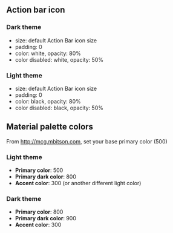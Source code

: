 ## Action bar icon

### Dark theme

* size: default Action Bar icon size
* padding: 0
* color: white, opacity: 80%
* color disabled: white, opacity: 50%

### Light theme

* size: default Action Bar icon size
* padding: 0
* color: black, opacity: 80%
* color disabled: black, opacity: 50%

## Material palette colors

From http://mcg.mbitson.com, set your base primary color (500)

### Light theme

* **Primary color**: 500
* **Primary dark color**: 800
* **Accent color**: 300 (or another different light color)

### Dark theme

* **Primary color**: 800
* **Primary dark color**: 900
* **Accent color**: 300